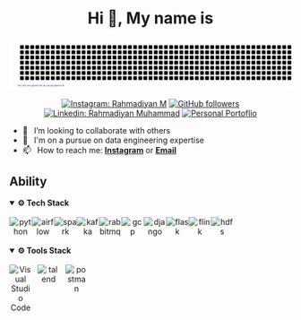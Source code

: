 <h1 align="center"> Hi 👋, My name is <a href="https://www.instagram.com/rahmadiyann_/"></a></h1>
<div align="center">

[![jasineri/gitartwork](gitartwork.svg)](https://github.com/rahmadiyann/rahmadiyann)
</div>
<div align="center">

[![Instagram: Rahmadiyan M](https://img.shields.io/badge/-FOLLOW-blue?style=for-the-badge&logo=Instagram&link=ttps://www.instagram.com/rahmadiyann_/)][instagram]
[![GitHub followers](https://img.shields.io/github/followers/rahmadiyann?logo=GitHub&style=for-the-badge)][github]
[![Linkedin: Rahmadiyan Muhammad](https://img.shields.io/badge/-CONNECT-blue?style=for-the-badge&logo=Linkedin&link=https://www.linkedin.com/in/rahmadiyan)][linkedin]
[![Personal Portoflio](https://img.shields.io/badge/Personal-Portfolio-blue?style=for-the-badge)][personal-portfolio]

</div>

- 👯 &ensp;I’m looking to collaborate with others
- 🗿 &ensp;I'm on a pursue on data engineering expertise
- 📫 &ensp;How to reach me: [**Instagram**][instagram] or [**Email**][email]
## Ability
<details open="">
  <summary><b> ⚙️ Tech Stack </b></summary>
</br>

  <div align="center">
    <img align="left" src="https://upload.wikimedia.org/wikipedia/commons/thumb/c/c3/Python-logo-notext.svg/1869px-Python-logo-notext.svg.png" alt="python" width="40px"  />
    <img align="left" alt="airflow" width="40px" src="https://airflow.apache.org/docs/apache-airflow/2.3.2/_images/pin_large.png"  />
    <img align="left" src="https://upload.wikimedia.org/wikipedia/commons/thumb/f/f3/Apache_Spark_logo.svg/1200px-Apache_Spark_logo.svg.png" alt="spark" width="40px" />
    <img align="left" src="https://w7.pngwing.com/pngs/929/893/png-transparent-apache-kafka-apache-cassandra-logo-apache-http-server-apache-hadoop-beijing-text-logo-windows.png" alt="kafka" width="40px" />
    <img align="left" src="https://upload.wikimedia.org/wikipedia/commons/thumb/7/71/RabbitMQ_logo.svg/2560px-RabbitMQ_logo.svg.png" alt="rabbitmq" width="40px" />
    <img align="left" alt="gcp" width="40px" src="https://www.gend.co/hs-fs/hubfs/gcp-logo-cloud.png?width=730&name=gcp-logo-cloud.png" />   
    <img align="left" alt="django" width="40px" src="https://w7.pngwing.com/pngs/159/366/png-transparent-django-python-computer-icons-logo-python-text-label-rectangle-thumbnail.png"/>
    <img align="left" alt="flask" width="40px" src="https://www.jumpingrivers.com/blog/python-api-deployment-rstudio-flask/flask.png"/>
    <img align="left" alt="flink" width="40px" src="https://www.driven.io/wp-content/uploads/2016/02/flink-logo.png"/>
    <img align="left" alt="hdfs" width="40px" src="https://images.g2crowd.com/uploads/product/image/social_landscape/social_landscape_689ac3b637ca780ceb5591a5a9bde905/hadoop-hdfs.png"/>
  </div>
  </br>
</details>

</br>
</br>

<details open="">
  <summary><b> ⚙️ Tools Stack </b></summary>
</br>
  
  <center>
    <img align="left" alt="Visual Studio Code" width="40px" src="https://cdn.jsdelivr.net/gh/devicons/devicon/icons/vscode/vscode-original.svg" style="padding-right:10px;" />
    <img align="left" alt="talend" width="40px" src="https://i.pinimg.com/originals/14/8c/a5/148ca54a0f1c8d22df4499d595d0da4c.png" style="padding-right:10px;" />
    <img align="left" alt="postman" width="40px" src="https://voyager.postman.com/logo/postman-logo-icon-orange.svg"  />
  </center>
</details>
</br>

[linkedin]:https://www.linkedin.com/in/rahmadiyan/
[github]: https://github.com/rahmadiyann
[instagram]: https://www.instagram.com/rahmadiyann_/
[email]: muhammad@rahmadiyan.my.id
[personal-portfolio]: https://www.rian.social/
